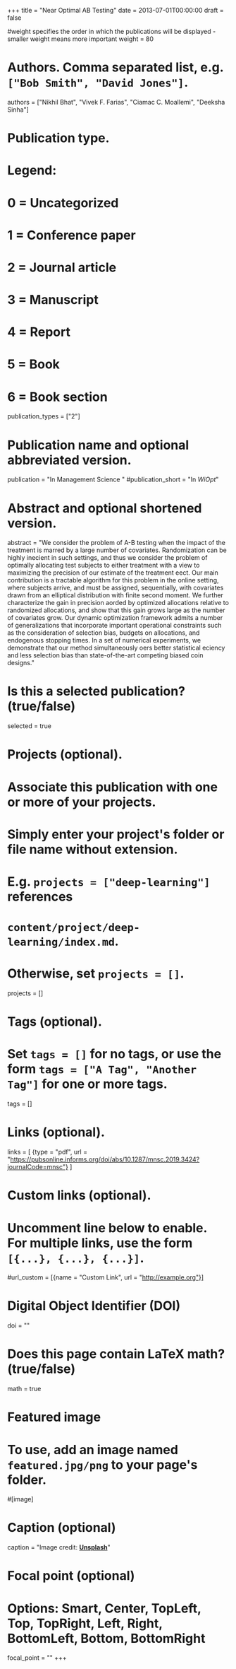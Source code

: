 +++
title = "Near Optimal AB Testing"
date = 2013-07-01T00:00:00
draft = false

#weight specifies the order in which the publications will be displayed - smaller weight means more important
weight = 80 

# Authors. Comma separated list, e.g. `["Bob Smith", "David Jones"]`.
authors =  ["Nikhil Bhat",  "Vivek F. Farias", "Ciamac C. Moallemi", "Deeksha Sinha"]


# Publication type.
# Legend:
# 0 = Uncategorized
# 1 = Conference paper
# 2 = Journal article
# 3 = Manuscript
# 4 = Report
# 5 = Book
# 6 = Book section
publication_types = ["2"]

# Publication name and optional abbreviated version.
publication = "In Management Science "
#publication_short = "In *WiOpt*"

# Abstract and optional shortened version.
abstract = "We consider the problem of A-B testing when the impact of the treatment is marred by a large number of covariates. Randomization can be highly inecient in such settings, and thus we consider the problem of optimally allocating test subjects to either treatment with a view to maximizing the precision of our estimate of the treatment eect. Our main contribution is a tractable algorithm for this problem in the online setting, where subjects arrive, and must be assigned, sequentially, with covariates drawn from an elliptical distribution with finite second moment. We further characterize the gain in precision aorded by optimized allocations relative to randomized allocations, and show that this gain grows large as the number of covariates grow. Our dynamic optimization framework admits a number of generalizations that incorporate important operational constraints such as the consideration of selection bias, budgets on allocations, and endogenous stopping times. In a set of numerical experiments, we demonstrate that our method simultaneously oers better statistical eciency and less selection bias than state-of-the-art competing biased coin designs."

# Is this a selected publication? (true/false)
selected = true

# Projects (optional).
#   Associate this publication with one or more of your projects.
#   Simply enter your project's folder or file name without extension.
#   E.g. `projects = ["deep-learning"]` references 
#   `content/project/deep-learning/index.md`.
#   Otherwise, set `projects = []`.
projects = []

# Tags (optional).
#   Set `tags = []` for no tags, or use the form `tags = ["A Tag", "Another Tag"]` for one or more tags.
tags = []

# Links (optional).
links = [
  {type = "pdf", url = "https://pubsonline.informs.org/doi/abs/10.1287/mnsc.2019.3424?journalCode=mnsc"}
]

# Custom links (optional).
#   Uncomment line below to enable. For multiple links, use the form `[{...}, {...}, {...}]`.
#url_custom = [{name = "Custom Link", url = "http://example.org"}]

# Digital Object Identifier (DOI)
doi = ""

# Does this page contain LaTeX math? (true/false)
math = true

# Featured image
# To use, add an image named `featured.jpg/png` to your page's folder. 
#[image]
  # Caption (optional)
  caption = "Image credit: [**Unsplash**](https://unsplash.com/photos/pLCdAaMFLTE)"

  # Focal point (optional)
  # Options: Smart, Center, TopLeft, Top, TopRight, Left, Right, BottomLeft, Bottom, BottomRight
  focal_point = ""
+++

